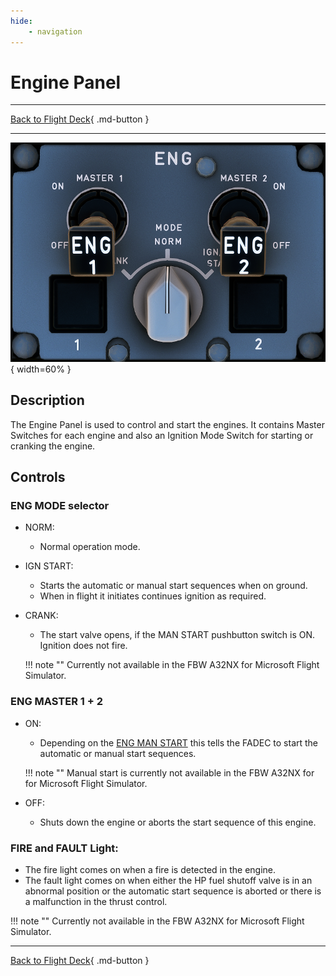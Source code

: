 ```yaml
---
hide:
    - navigation
---
```


# Engine Panel

---

[Back to Flight Deck](../flight-deck.md){ .md-button }

---

![Engine Panel](../../../assets/a32nx-briefing/pedestal/Engine-Panel.png "Engine Panel"){ width=60% }

## Description

The Engine Panel is used to control and start the engines.
It contains Master Switches for each engine and also an Ignition Mode Switch for starting or cranking the engine.

## Controls

### ENG MODE selector

- NORM:
    - Normal operation mode.
- IGN START:
    - Starts the automatic or manual start sequences when on ground.
    - When in flight it initiates continues ignition as required.
- CRANK:
    - The start valve opens, if the MAN START pushbutton switch is ON. Ignition does not fire.

    !!! note ""
        Currently not available in the FBW A32NX for Microsoft Flight Simulator.

### ENG MASTER 1 + 2

- ON:
    - Depending on the [ENG MAN START](../ovhd/eng-man.md) this tells the FADEC to start the automatic or manual start sequences.

    !!! note ""
        Manual start is currently not available in the FBW A32NX for for Microsoft Flight Simulator.
- OFF:
    - Shuts down the engine or aborts the start sequence of this engine.

### FIRE and FAULT Light:

- The fire light comes on when a fire is detected in the engine.
- The fault light comes on when either the HP fuel shutoff valve is in an abnormal position or the automatic start sequence is aborted or there is a malfunction in the thrust control.

!!! note ""
    Currently not available in the FBW A32NX for Microsoft Flight Simulator.

---

[Back to Flight Deck](../flight-deck.md){ .md-button }

